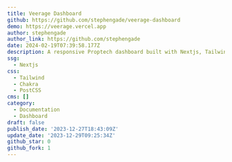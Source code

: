```yaml
---
title: Veerage Dashboard
github: https://github.com/stephengade/veerage-dashboard
demo: https://veerage.vercel.app
author: stephengade
author_link: https://github.com/stephengade
date: 2024-02-19T07:39:58.177Z
description: A responsive Proptech dashboard built with Nextjs, Tailwind, and Typescript
ssg:
  - Nextjs
css:
  - Tailwind
  - Chakra
  - PostCSS
cms: []
category:
  - Documentation
  - Dashboard
draft: false
publish_date: '2023-12-27T18:43:09Z'
update_date: '2023-12-29T09:25:34Z'
github_star: 0
github_fork: 1
---
```

